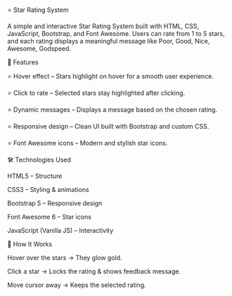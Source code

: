 ⭐ Star Rating System

A simple and interactive Star Rating System built with HTML, CSS, JavaScript, Bootstrap, and Font Awesome.
Users can rate from 1 to 5 stars, and each rating displays a meaningful message like Poor, Good, Nice, Awesome, Godspeed.

🚀 Features

⭐ Hover effect – Stars highlight on hover for a smooth user experience.

⭐ Click to rate – Selected stars stay highlighted after clicking.

⭐ Dynamic messages – Displays a message based on the chosen rating.

⭐ Responsive design – Clean UI built with Bootstrap and custom CSS.

⭐ Font Awesome icons – Modern and stylish star icons.

🛠️ Technologies Used

HTML5 – Structure

CSS3 – Styling & animations

Bootstrap 5 – Responsive design

Font Awesome 6 – Star icons

JavaScript (Vanilla JS) – Interactivity

🎯 How It Works

Hover over the stars → They glow gold.

Click a star → Locks the rating & shows feedback message.

Move cursor away → Keeps the selected rating.

